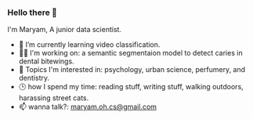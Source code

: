 ### Hello there 👋

I'm Maryam, A junior data scientist.

- 🌱 I’m currently learning video classification.
- :woman_technologist: I'm working on: a semantic segmentaion model to detect caries in dental bitewings.
- :sparkling_heart: Topics I'm interested in: psychology, urban science, perfumery, and dentistry. 
- :clock3: how I spend my time: reading stuff, writing stuff, walking outdoors, harassing street cats.
- 📫 wanna talk?: maryam.oh.cs@gmail.com


